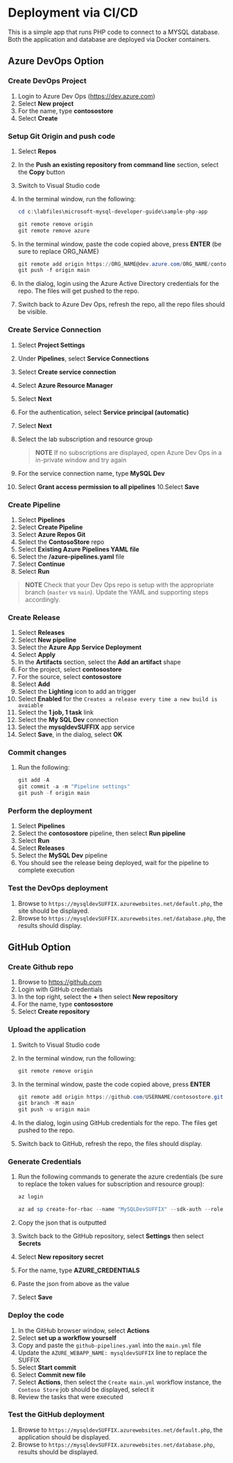 # Deployment via CI/CD

This is a simple app that runs PHP code to connect to a MYSQL database.  Both the application and database are deployed via Docker containers.

## Azure DevOps Option

### Create DevOps Project

1. Login to Azure Dev Ops (https://dev.azure.com)
2. Select **New project**
3. For the name, type **contosostore**
4. Select **Create**

### Setup Git Origin and push code

1. Select **Repos**
2. In the **Push an existing repository from command line** section, select the **Copy** button
3. Switch to Visual Studio code
4. In the terminal window, run the following:

    ```powershell
    cd c:\labfiles\microsoft-mysql-developer-guide\sample-php-app

    git remote remove origin
    git remote remove azure
    ```

5. In the terminal window, paste the code copied above, press **ENTER** (be sure to replace ORG_NAME)

    ```powershell
    git remote add origin https://ORG_NAME@dev.azure.com/ORG_NAME/contosostore/_git/contosostore
    git push -f origin main
    ```

6. In the dialog, login using the Azure Active Directory credentials for the repo.  The files will get pushed to the repo.
7. Switch back to Azure Dev Ops, refresh the repo, all the repo files should be visible.

### Create Service Connection

1. Select **Project Settings**
2. Under **Pipelines**, select **Service Connections**
3. Select **Create service connection**
4. Select **Azure Resource Manager**
5. Select **Next**
6. For the authentication, select **Service principal (automatic)**
7. Select **Next**
8. Select the lab subscription and resource group

    > **NOTE** If no subscriptions are displayed, open Azure Dev Ops in a in-private window and try again

9. For the service connection name, type **MySQL Dev**
10. Select **Grant access permission to all pipelines**
10.Select **Save**

### Create Pipeline

1. Select **Pipelines**
2. Select **Create Pipeline**
3. Select **Azure Repos Git**
4. Select the **ContosoStore** repo
5. Select **Existing Azure Pipelines YAML file**
6. Select the **/azure-pipelines.yaml** file
7. Select **Continue**
8. Select **Run**

> **NOTE** Check that your Dev Ops repo is setup with the appropriate branch (`master` vs `main`).  Update the YAML and supporting steps accordingly.

### Create Release

1. Select **Releases**
2. Select **New pipeline**
3. Select the **Azure App Service Deployment**
4. Select **Apply**
5. In the **Artifacts** section, select the **Add an artifact** shape
6. For the project, select **contosostore**
7. For the source, select **contosostore**
8. Select **Add**
9. Select the **Lighting** icon to add an trigger
10. Select **Enabled** for the `Creates a release every time a new build is avaiable`
11. Select the **1 job, 1 task** link
12. Select the **My SQL Dev** connection
13. Select the **mysqldevSUFFIX** app service
14. Select **Save**, in the dialog, select **OK**

### Commit changes

1. Run the following:

    ```powershell
    git add -A
    git commit -a -m "Pipeline settings"
    git push -f origin main
    ```

### Perform the deployment

1. Select **Pipelines**
2. Select the **contosostore** pipeline, then select **Run pipeline**
3. Select **Run**
4. Select **Releases**
5. Select the **MySQL Dev** pipeline
6. You should see the release being deployed, wait for the pipeline to complete execution

### Test the DevOps deployment

1. Browse to `https://mysqldevSUFFIX.azurewebsites.net/default.php`, the site should be displayed.
2. Browse to `https://mysqldevSUFFIX.azurewebsites.net/database.php`, the results should display.

## GitHub Option

### Create Github repo

1. Browse to https://github.com
2. Login with GitHub credentials
3. In the top right, select the **+** then select **New repository**
4. For the name, type **contosostore**
5. Select **Create repository**

### Upload the application

1. Switch to Visual Studio code
2. In the terminal window, run the following:

    ```powershell
    git remote remove origin
    ```

3. In the terminal window, paste the code copied above, press **ENTER**

    ```powershell
    git remote add origin https://github.com/USERNAME/contosostore.git
    git branch -M main
    git push -u origin main
    ```

4. In the dialog, login using GitHub credentials for the repo.  The files get pushed to the repo.
5. Switch back to GitHub, refresh the repo, the files should display.

### Generate Credentials

1. Run the following commands to generate the azure credentials (be sure to replace the token values for subscription and resource group):

    ```PowerShell
    az login

    az ad sp create-for-rbac --name "MySQLDevSUFFIX" --sdk-auth --role contributor --scopes /subscriptions/{subscription-id}/resourceGroups/{resource-group}
    ```

2. Copy the json that is outputted
3. Switch back to the GitHub repository, select **Settings** then select **Secrets**
4. Select **New repository secret**
5. For the name, type **AZURE_CREDENTIALS**
6. Paste the json from above as the value
7. Select **Save**

### Deploy the code

1. In the GitHub browser window, select **Actions**
2. Select **set up a workflow yourself**
3. Copy and paste the `github-pipelines.yaml` into the `main.yml` file
4. Update the `AZURE_WEBAPP_NAME: mysqldevSUFFIX` line to replace the SUFFIX
5. Select **Start commit**
6. Select **Commit new file**
7. Select **Actions**, then select the `Create main.yml` workflow instance, the `Contoso Store` job should be displayed, select it
8. Review the tasks that were executed

### Test the GitHub deployment

1. Browse to `https://mysqldevSUFFIX.azurewebsites.net/default.php`, the application should be displayed.
2. Browse to `https://mysqldevSUFFIX.azurewebsites.net/database.php`, results should be displayed.

<!--
## Terraform


## Azure Bicep


-->